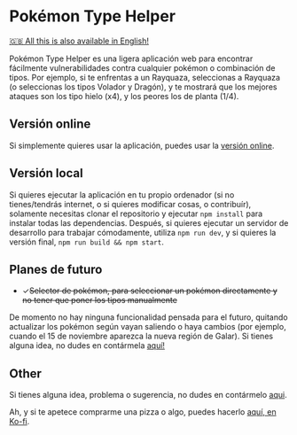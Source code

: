# Pokémon Type Helper

[🇬🇧 All this is also available in English!](https://github.com/Kerberos9/pokemon-type-helper/blob/master/README.en.md)

Pokémon Type Helper es una ligera aplicación web para encontrar fácilmente vulnerabilidades contra cualquier pokémon o combinación de tipos. Por ejemplo, si te enfrentas a un Rayquaza, seleccionas a Rayquaza (o seleccionas los tipos Volador y Dragón), y te mostrará que los mejores ataques son los tipo hielo (x4), y los peores los de planta (1/4).

## Versión online

Si simplemente quieres usar la aplicación, puedes usar la [versión online](https://www.pokemon-types.com/).

## Versión local

Si quieres ejecutar la aplicación en tu propio ordenador (si no tienes/tendrás internet, o si quieres modificar cosas, o contribuír), solamente necesitas clonar el repositorio y ejecutar `npm install` para instalar todas las dependencias. Después, si quieres ejecutar un servidor de desarrollo para trabajar cómodamente, utiliza `npm run dev`, y si quieres la versión final, `npm run build && npm start`.

## Planes de futuro

- ✓~~Selector de pokémon, para seleccionar un pokémon directamente y no tener que poner los tipos manualmente~~

De momento no hay ninguna funcionalidad pensada para el futuro, quitando actualizar los pokémon según vayan saliendo o haya cambios (por ejemplo, cuando el 15 de noviembre aparezca la nueva región de Galar). Si tienes alguna idea, no dudes en contármela [aquí!](https://github.com/Kerberos9/pokemon-type-helper/issues)

## Other

Si tienes alguna idea, problema o sugerencia, no dudes en contármelo [aqui](https://github.com/Kerberos9/pokemon-type-helper/issues).

Ah, y si te apetece comprarme una pizza o algo, puedes hacerlo [aquí, en Ko-fi](https://ko-fi.com/kerberos9).
